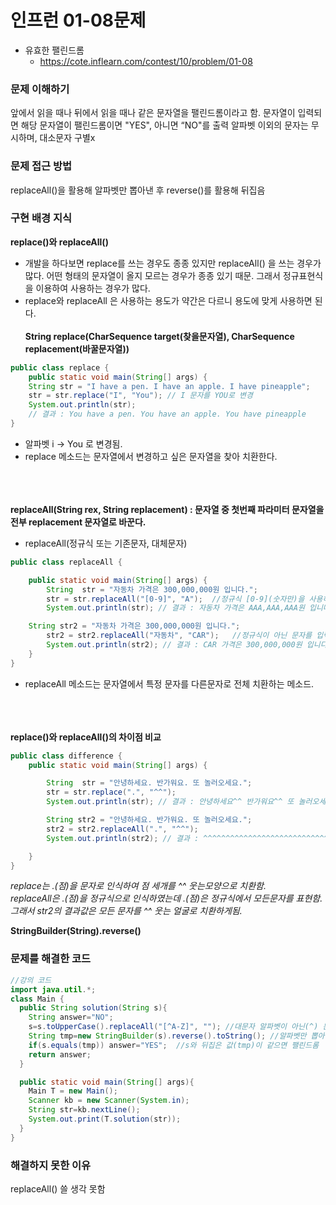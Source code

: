# 인프런 01-08문제
- 유효한 팰린드롬
    - https://cote.inflearn.com/contest/10/problem/01-08

### 문제 이해하기

앞에서 읽을 때나 뒤에서 읽을 때나 같은 문자열을 팰린드롬이라고 함.
문자열이 입력되면 해당 문자열이 팰린드롬이면 "YES", 아니면 “NO"를 출력
알파벳 이외의 문자는 무시하며, 대소문자 구별x

### 문제 접근 방법

replaceAll()을 활용해 알파벳만 뽑아낸 후 reverse()를 활용해 뒤집음

### 구현 배경 지식
**replace()와 replaceAll()**
- 개발을 하다보면 replace를 쓰는 경우도 종종 있지만 replaceAll() 을 쓰는 경우가 많다. 어떤 형태의 문자열이 올지 모르는 경우가 종종 있기 때문. 
그래서 정규표현식을 이용하여 사용하는 경우가 많다. 
- replace와 replaceAll 은 사용하는 용도가 약간은 다르니 용도에 맞게 사용하면 된다. 
\
\
**String replace(CharSequence target(찾을문자열), CharSequence replacement(바꿀문자열))**
```java
public class replace {
    public static void main(String[] args) {
    String str = "I have a pen. I have an apple. I have pineapple";
    str = str.replace("I", "You"); // I 문자를 YOU로 변경
    System.out.println(str);
    // 결과 : You have a pen. You have an apple. You have pineapple
}
```
- 알파벳 i -> You 로 변경됨.
- replace 메소드는 문자열에서 변경하고 싶은 문자열을 찾아 치환한다.

\
\
\
**replaceAll(String rex, String replacement) : 문자열 중 첫번째 파라미터 문자열을 전부 replacement 문자열로 바꾼다.**
- replaceAll(정규식 또는 기존문자, 대체문자)
```java
public class replaceAll {

    public static void main(String[] args) {
        String  str = "자동차 가격은 300,000,000원 입니다.";
        str = str.replaceAll("[0-9]", "A");  //정규식 [0-9](숫자만)을 사용하여 숫자는 모두 A로 치환
        System.out.println(str); // 결과 : 자동차 가격은 AAA,AAA,AAA원 입니다.

	String str2 = "자동차 가격은 300,000,000원 입니다.";
        str2 = str2.replaceAll("자동차", "CAR");   //정규식이 아닌 문자를 입력하였을때에는 replace와 같은 기능을 가짐.
        System.out.println(str2); // 결과 : CAR 가격은 300,000,000원 입니다.
    }
}
```
- replaceAll 메소드는 문자열에서 특정 문자를 다른문자로 전체 치환하는 메소드.


\
\
\
**replace()와 replaceAll()의 차이점 비교**
```java
public class difference {
    public static void main(String[] args) {

        String  str = "안녕하세요. 반가워요. 또 놀러오세요.";
        str = str.replace(".", "^^");
        System.out.println(str); // 결과 : 안녕하세요^^ 반가워요^^ 또 놀러오세요^^

        String str2 = "안녕하세요. 반가워요. 또 놀러오세요.";
        str2 = str2.replaceAll(".", "^^");
        System.out.println(str2); // 결과 : ^^^^^^^^^^^^^^^^^^^^^^^^^^^^^^^^^^^^^^^^^^

    }
}
```
*replace는 .(점)을 문자로 인식하여 점 세개를 ^^ 웃는모양으로 치환함.*\
*replaceAll은 .(점)을 정규식으로 인식하였는데 .(점)은 정규식에서 모든문자를 표현함.\
그래서 str2의 결과값은 모든 문자를 ^^ 웃는 얼굴로 치환하게됨.*



**StringBuilder(String).reverse()**


### 문제를 해결한 코드
```java
//강의 코드
import java.util.*;
class Main {
  public String solution(String s){
    String answer="NO";
    s=s.toUpperCase().replaceAll("[^A-Z]", ""); //대문자 알파벳이 아닌(^) 문자는 다지워라 
    String tmp=new StringBuilder(s).reverse().toString(); //알파벳만 뽑아낸걸 뒤집어서 임시변수에 저장
    if(s.equals(tmp)) answer="YES";  //s와 뒤집은 값(tmp)이 같으면 팰린드롬
    return answer;
  }

  public static void main(String[] args){
    Main T = new Main();
    Scanner kb = new Scanner(System.in);
    String str=kb.nextLine();
    System.out.print(T.solution(str));
  }
}

```

### 해결하지 못한 이유
replaceAll() 쓸 생각 못함
